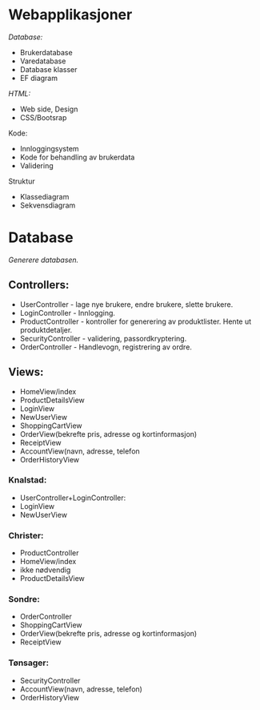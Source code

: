 # Webapplikasjoner

*Database:*
-	Brukerdatabase
-	Varedatabase
-	Database klasser
-	EF diagram

*HTML:*
-	Web side, Design
-	CSS/Bootsrap

Kode:
-	Innloggingsystem
-	Kode for behandling av brukerdata
-	Validering

Struktur
-	Klassediagram
-	Sekvensdiagram


Database
=========
_Generere databasen._ 

## Controllers:

* UserController -  lage nye brukere, endre brukere, slette brukere. 
* LoginController - Innlogging. 
* ProductController - kontroller for generering av produktlister. Hente ut produktdetaljer. 
* SecurityController - validering, passordkryptering. 
* OrderController - Handlevogn, registrering av ordre. 

## Views:

* HomeView/index
* ProductDetailsView
* LoginView
* NewUserView
* ShoppingCartView
* OrderView(bekrefte pris, adresse og kortinformasjon)
* ReceiptView
* AccountView(navn, adresse, telefon
* OrderHistoryView


### Knalstad:
-	UserController+LoginController:
-	LoginView
-	NewUserView

### Christer:
-	ProductController
-	HomeView/index
-	<Et view for hver kaffekategori>ikke nødvendig
-	ProductDetailsView

### Sondre:
-	OrderController
-	ShoppingCartView
-	OrderView(bekrefte pris, adresse og kortinformasjon)
-	ReceiptView

### Tønsager:
-	SecurityController
-	AccountView(navn, adresse, telefon)
-	OrderHistoryView
